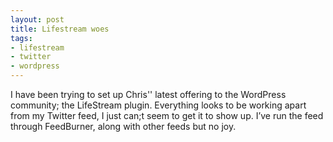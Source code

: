 ```yaml
---
layout: post
title: Lifestream woes
tags:
- lifestream
- twitter
- wordpress
---
```

I have been trying to set up Chris'' latest offering to the WordPress community; the LifeStream plugin. Everything looks to be working apart from my Twitter feed, I just can;t seem to get it to show up. I’ve run the feed through FeedBurner, along with other feeds but no joy.
